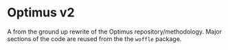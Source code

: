# Optimus v2

A from the ground up rewrite of the Optimus repository/methodology.
Major sections of the code are reused from the the `woffle` package.
